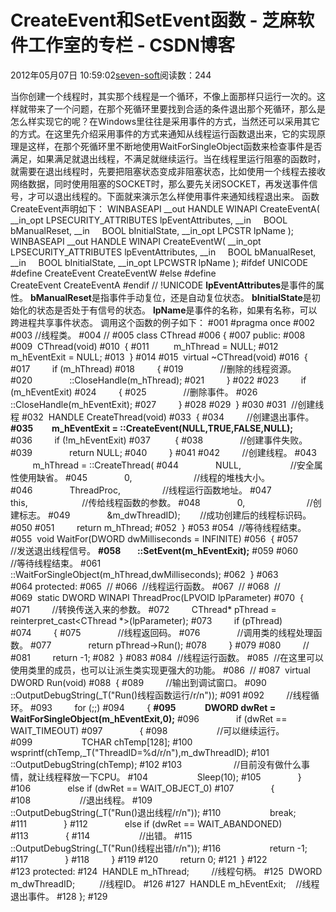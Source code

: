 
# CreateEvent和SetEvent函数 -  芝麻软件工作室的专栏 - CSDN博客


2012年05月07日 10:59:02[seven-soft](https://me.csdn.net/softn)阅读数：244


当你创建一个线程时，其实那个线程是一个循环，不像上面那样只运行一次的。这样就带来了一个问题，在那个死循环里要找到合适的条件退出那个死循环，那么是怎么样实现它的呢？在Windows里往往是采用事件的方式，当然还可以采用其它的方式。在这里先介绍采用事件的方式来通知从线程运行函数退出来，它的实现原理是这样，在那个死循环里不断地使用WaitForSingleObject函数来检查事件是否满足，如果满足就退出线程，不满足就继续运行。当在线程里运行阻塞的函数时，就需要在退出线程时，先要把阻塞状态变成非阻塞状态，比如使用一个线程去接收网络数据，同时使用阻塞的SOCKET时，那么要先关闭SOCKET，再发送事件信号，才可以退出线程的。下面就来演示怎么样使用事件来通知线程退出来。
函数CreateEvent声明如下：
WINBASEAPI
__out
HANDLE
WINAPI
CreateEventA(
__in_opt LPSECURITY_ATTRIBUTES lpEventAttributes,
__in     BOOL bManualReset,
__in     BOOL bInitialState,
__in_opt LPCSTR lpName
);
WINBASEAPI
__out
HANDLE
WINAPI
CreateEventW(
__in_opt LPSECURITY_ATTRIBUTES lpEventAttributes,
__in     BOOL bManualReset,
__in     BOOL bInitialState,
__in_opt LPCWSTR lpName
);
\#ifdef UNICODE
\#define CreateEvent CreateEventW
\#else
\#define CreateEvent CreateEventA
\#endif // !UNICODE
**lpEventAttributes**是事件的属性。
**bManualReset**是指事件手动复位，还是自动复位状态。
**bInitialState**是初始化的状态是否处于有信号的状态。
**lpName**是事件的名称，如果有名称，可以跨进程共享事件状态。
调用这个函数的例子如下：
\#001 \#pragma once
\#002
\#003 //线程类。
\#004 //
\#005 class CThread
\#006 {
\#007 public:
\#008
\#009  CThread(void)
\#010  {
\#011          m_hThread = NULL;
\#012          m_hEventExit = NULL;
\#013  }
\#014
\#015  virtual ~CThread(void)
\#016  {
\#017         if (m_hThread)
\#018         {
\#019               //删除的线程资源。
\#020               ::CloseHandle(m_hThread);
\#021         }
\#022
\#023         if (m_hEventExit)
\#024         {
\#025               //删除事件。
\#026               ::CloseHandle(m_hEventExit);
\#027         }
\#028
\#029  }
\#030
\#031  //创建线程
\#032  HANDLE CreateThread(void)
\#033  {
\#034         //创建退出事件。
**\#035         m_hEventExit = ::CreateEvent(NULL,TRUE,FALSE,NULL);**
\#036         if (!m_hEventExit)
\#037          {
\#038               //创建事件失败。
\#039               return NULL;
\#040         }
\#041
\#042         //创建线程。
\#043          m_hThread = ::CreateThread(
\#044               NULL,                    //安全属性使用缺省。
\#045               0,                         //线程的堆栈大小。
\#046               ThreadProc,                 //线程运行函数地址。
\#047               this,                      //传给线程函数的参数。
\#048               0,                         //创建标志。
\#049               &m_dwThreadID);        //成功创建后的线程标识码。
\#050
\#051         return m_hThread;
\#052  }
\#053
\#054  //等待线程结束。
\#055  void WaitFor(DWORD dwMilliseconds = INFINITE)
\#056  {
\#057         //发送退出线程信号。
**\#058        ::SetEvent(m_hEventExit);**
\#059
\#060         //等待线程结束。
\#061         ::WaitForSingleObject(m_hThread,dwMilliseconds);
\#062  }
\#063
\#064 protected:
\#065  //
\#066  //线程运行函数。
\#067  //
\#068  //
\#069  static DWORD WINAPI ThreadProc(LPVOID lpParameter)
\#070  {
\#071         //转换传送入来的参数。
\#072         CThread* pThread = reinterpret_cast<CThread *>(lpParameter);
\#073         if (pThread)
\#074         {
\#075               //线程返回码。
\#076               //调用类的线程处理函数。
\#077               return pThread->Run();
\#078         }
\#079
\#080         //
\#081         return -1;
\#082  }
\#083
\#084  //线程运行函数。
\#085  //在这里可以使用类里的成员，也可以让派生类实现更强大的功能。
\#086  //
\#087  virtual DWORD Run(void)
\#088  {
\#089         //输出到调试窗口。
\#090         ::OutputDebugString(_T("Run()线程函数运行/r/n"));
\#091
\#092         //线程循环。
\#093         for (;;)
\#094         {
**\#095              DWORD dwRet = WaitForSingleObject(m_hEventExit,0);**
\#096               if (dwRet == WAIT_TIMEOUT)
\#097               {
\#098                    //可以继续运行。
\#099                    TCHAR chTemp[128];
\#100                    wsprintf(chTemp,_T("ThreadID=%d/r/n"),m_dwThreadID);
\#101                    ::OutputDebugString(chTemp);
\#102
\#103                     //目前没有做什么事情，就让线程释放一下CPU。
\#104                    Sleep(10);
\#105               }
\#106               else if (dwRet == WAIT_OBJECT_0)
\#107               {
\#108                    //退出线程。
\#109                    ::OutputDebugString(_T("Run()退出线程/r/n"));
\#110                    break;
\#111               }
\#112               else if (dwRet == WAIT_ABANDONED)
\#113               {
\#114                    //出错。
\#115                    ::OutputDebugString(_T("Run()线程出错/r/n"));
\#116                    return -1;
\#117               }
\#118         }
\#119
\#120         return 0;
\#121  }
\#122
\#123 protected:
\#124  HANDLE m_hThread;         //线程句柄。
\#125  DWORD m_dwThreadID;          //线程ID。
\#126
\#127  HANDLE m_hEventExit;    //线程退出事件。
\#128 };
\#129


